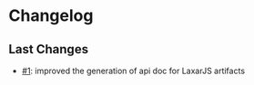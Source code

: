 # Changelog

## Last Changes

- [#1](https://github.com/LaxarJS/laxar_dox/issues/1): improved the generation of api doc for LaxarJS artifacts
